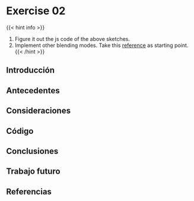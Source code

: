 # Exercise 02
{{< hint info >}}
1. Figure it out the js code of the above sketches. 
2. Implement other blending modes. Take this [reference](https://p5js.org/reference/#/p5/blendMode) as starting point.
{{< /hint >}}

## Introducción

## Antecedentes

## Consideraciones

## Código

## Conclusiones

## Trabajo futuro

## Referencias

